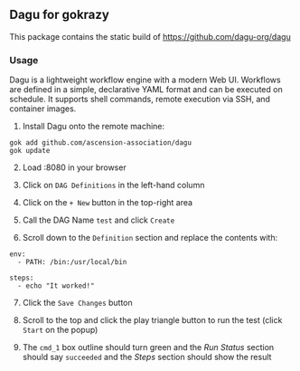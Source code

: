 ## Dagu for gokrazy

This package contains the static build of https://github.com/dagu-org/dagu

### Usage

Dagu is a lightweight workflow engine with a modern Web UI. Workflows are defined in a simple, declarative YAML format and can be executed on schedule. It supports shell commands, remote execution via SSH, and container images.

1. Install Dagu onto the remote machine:

```
gok add github.com/ascension-association/dagu
gok update
```

2. Load <device IP address>:8080 in your browser

3. Click on `DAG Definitions` in the left-hand column

4. Click on the `+ New` button in the top-right area

5. Call the DAG Name `test` and click `Create`

6. Scroll down to the `Definition` section and replace the contents with:

```
env:
  - PATH: /bin:/usr/local/bin

steps:
  - echo "It worked!"
```

7. Click the `Save Changes` button

8. Scroll to the top and click the play triangle button to run the test (click `Start` on the popup)

9. The `cmd_1` box outline should turn green and the _Run Status_ section should say `succeeded` and the _Steps_ section should show the result
